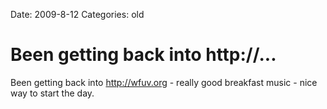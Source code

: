 Date: 2009-8-12
Categories: old

# Been getting back into http://...

Been getting back into <a href="http://wfuv.org" rel="nofollow">http://wfuv.org</a> - really good breakfast music - nice way to start the day.
